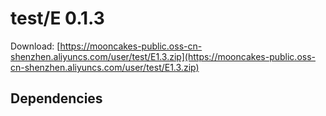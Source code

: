 # test/E 0.1.3

Download: [https://mooncakes-public.oss-cn-shenzhen.aliyuncs.com/user/test/E1.3.zip](https://mooncakes-public.oss-cn-shenzhen.aliyuncs.com/user/test/E1.3.zip)

## Dependencies

